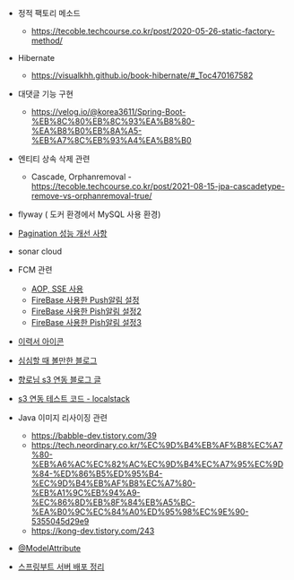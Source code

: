 - 정적 팩토리 메소드
  - https://tecoble.techcourse.co.kr/post/2020-05-26-static-factory-method/

- Hibernate
  - https://visualkhh.github.io/book-hibernate/#_Toc470167582
- 대댓글 기능 구현
  - https://velog.io/@korea3611/Spring-Boot-%EB%8C%80%EB%8C%93%EA%B8%80-%EA%B8%B0%EB%8A%A5-%EB%A7%8C%EB%93%A4%EA%B8%B0
- 엔티티 상속 삭제 관련
  - Cascade, Orphanremoval - https://tecoble.techcourse.co.kr/post/2021-08-15-jpa-cascadetype-remove-vs-orphanremoval-true/

- flyway ( 도커 환경에서 MySQL 사용 환경)

- [Pagination 성능 개선 사항](https://junior-datalist.tistory.com/342)

- sonar cloud

- FCM 관련
  - [AOP, SSE 사용](https://develoyummer.tistory.com/112)
  - [FireBase 사용한 Push알림 설정](https://c-king.tistory.com/604)
  - [FireBase 사용한 Pish알림 설정2](https://kbwplace.tistory.com/179)
  - [FireBase 사용한 Pish알림 설정3](https://chicken-coach.tistory.com/11)

- [이력서 아이콘](https://kr.freepik.com/search?format=search&last_filter=query&last_value=velog&query=velog&type=icon)

- [심심할 때 볼만한 블로그](https://archanwriteup.tistory.com/entry/%EC%8A%AC%EC%B6%95%EC%83%9D-%ED%94%84%EB%A1%9C%EC%A0%9D%ED%8A%B8-4-%EB%B0%B1%EC%97%94%EB%93%9C-%EA%B0%9C%EB%B0%9C%EC%9E%90-%EB%A7%A5%EB%B6%81-%EC%84%B8%ED%8C%85-%EC%96%B4%EB%96%BB%EA%B2%8C-%EA%B0%9C%EB%B0%9C%ED%95%B4%EC%9A%94)

- [향로님 s3 연동 블로그 글](https://jojoldu.tistory.com/300)
- [s3 연동 테스트 코드 - localstack](https://steady-coding.tistory.com/644#)
- Java 이미지 리사이징 관련
  - https://babble-dev.tistory.com/39
  - https://tech.neordinary.co.kr/%EC%9D%B4%EB%AF%B8%EC%A7%80-%EB%A6%AC%EC%82%AC%EC%9D%B4%EC%A7%95%EC%9D%84-%ED%86%B5%ED%95%B4-%EC%9D%B4%EB%AF%B8%EC%A7%80-%EB%A1%9C%EB%94%A9-%EC%86%8D%EB%8F%84%EB%A5%BC-%EA%B0%9C%EC%84%A0%ED%95%98%EC%9E%90-5355045d29e9
  - https://kong-dev.tistory.com/243
- [@ModelAttribute](https://galid1.tistory.com/769)

- [스프링부트 서버 배포 정리](https://velog.io/@zihooy/AWS-EC2-Spring-Boot-Project-Delpoy)
